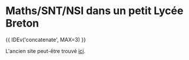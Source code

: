 # Maths/SNT/NSI dans un petit Lycée Breton


<div id="carroussel">


<script src ="canvas.js">
</script>
</div>

{{ IDEv('concatenate', MAX=3) }}

L'ancien site peut-être trouvé [ici](https://old.zonensi.fr).


